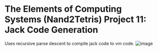 # The Elements of Computing Systems (Nand2Tetris) Project 11: Jack Code Generation
Uses recursive parse descent to compile jack code to vm code.
![image](https://github.com/user-attachments/assets/6b3cf0ac-e5b2-4d4c-a300-67eff4ffd658)
